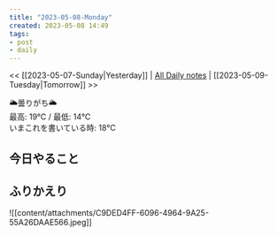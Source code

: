 ```yaml
---
title: "2023-05-08-Monday"
created: 2023-05-08 14:49
tags:
- post
- daily
---
```


<< [[2023-05-07-Sunday|Yesterday]] | [All Daily notes](/tags/daily) | [[2023-05-09-Tuesday|Tomorrow]] >>

🌥️曇りがち🌥️  
最高: 19℃ / 最低: 14℃  
いまこれを書いている時: 18℃

## 今日やること



## ふりかえり

![[content/attachments/C9DED4FF-6096-4964-9A25-55A26DAAE566.jpeg]]